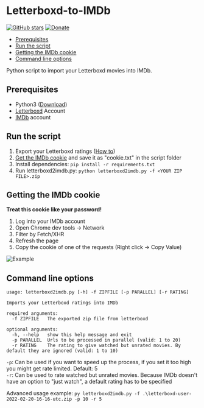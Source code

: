# Letterboxd-to-IMDb
[![GitHub stars](https://img.shields.io/github/stars/TobiasPankner/Letterboxd-to-IMDb.svg?style=social&label=Star)](https://GitHub.com/TobiasPankner/Letterboxd-to-IMDb/stargazers/)
[![Donate](https://img.shields.io/badge/Donate-PayPal-green.svg)](https://www.paypal.com/cgi-bin/webscr?cmd=_s-xclick&hosted_button_id=3TU2XDBK2JFU4&source=url)

- [Prerequisites](#prerequisites)
- [Run the script](#run-the-script)
- [Getting the IMDb cookie](#getting-the-imdb-cookie)
- [Command line options](#command-line-options)

Python script to import your Letterboxd movies into IMDb.

## Prerequisites  
  
 - Python3 ([Download](https://www.python.org/downloads/))  
 - [Letterboxd](https://letterboxd.com/) Account
 - [IMDb](https://www.imdb.com/) account
 
## Run the script
 1. Export your Letterboxd ratings ([How to](https://listy.is/help/how-to-export-letterboxd-watchlists-reviews/))
 2. [Get the IMDb cookie](#getting-the-imdb-cookie) and save it as "cookie.txt" in the script folder
 2. Install dependencies: `pip install -r requirements.txt`
 3. Run letterboxd2imdb.py: `python letterboxd2imdb.py -f <YOUR ZIP FILE>.zip`
 
## Getting the IMDb cookie
**Treat this cookie like your password!**

  1. Log into your IMDb account
  2. Open Chrome dev tools -> Network
  3. Filter by Fetch/XHR
  4. Refresh the page
  5. Copy the cookie of one of the requests (Right click -> Copy Value)
  
  ![Example](https://imgur.com/chRo9wj.jpg)
 
## Command line options
```
usage: letterboxd2imdb.py [-h] -f ZIPFILE [-p PARALLEL] [-r RATING]

Imports your Letterboxd ratings into IMDb

required arguments:
  -f ZIPFILE   The exported zip file from letterboxd

optional arguments:
  -h, --help   show this help message and exit
  -p PARALLEL  Urls to be processed in parallel (valid: 1 to 20)
  -r RATING    The rating to give watched but unrated movies. By default they are ignored (valid: 1 to 10)
```

`-p`: Can be used if you want to speed up the process, if you set it too high you might get rate limited. Default: 5  
`-r`: Can be used to rate watched but unrated movies. Because IMDb doesn't have an option to "just watch", a default rating has to be specified

Advanced usage example:
`py letterboxd2imdb.py -f .\letterboxd-user-2022-02-20-16-16-utc.zip -p 10 -r 5`

